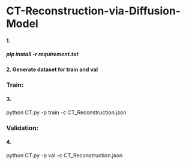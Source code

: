 # CT-Reconstruction-via-Diffusion-Model

#### 1. 
##### pip install -r requirement.txt

#### 2. Generate dataset for train and val

### Train:
#### 3.
python CT.py -p train -c CT_Reconstruction.json

### Validation:
#### 4.
python CT.py -p val -c CT_Reconstruction.json
